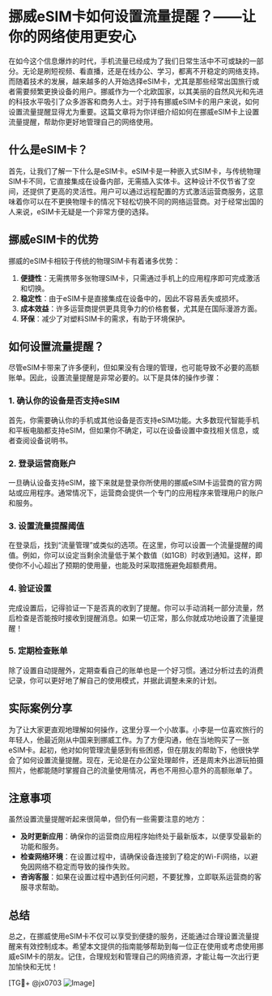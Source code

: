 # 挪威eSIM卡如何设置流量提醒？——让你的网络使用更安心

在如今这个信息爆炸的时代，手机流量已经成为了我们日常生活中不可或缺的一部分。无论是刷短视频、看直播，还是在线办公、学习，都离不开稳定的网络支持。而随着技术的发展，越来越多的人开始选择eSIM卡，尤其是那些经常出国旅行或者需要频繁更换设备的用户。挪威作为一个北欧国家，以其美丽的自然风光和先进的科技水平吸引了众多游客和商务人士。对于持有挪威eSIM卡的用户来说，如何设置流量提醒显得尤为重要。这篇文章将为你详细介绍如何在挪威eSIM卡上设置流量提醒，帮助你更好地管理自己的网络使用。

## 什么是eSIM卡？

首先，让我们了解一下什么是eSIM卡。eSIM卡是一种嵌入式SIM卡，与传统物理SIM卡不同，它直接集成在设备内部，无需插入实体卡。这种设计不仅节省了空间，还提供了更高的灵活性。用户可以通过远程配置的方式激活运营商服务，这意味着你可以在不更换物理卡的情况下轻松切换不同的网络运营商。对于经常出国的人来说，eSIM卡无疑是一个非常方便的选择。

## 挪威eSIM卡的优势

挪威的eSIM卡相较于传统的物理SIM卡有着诸多优势：

1. **便捷性**：无需携带多张物理SIM卡，只需通过手机上的应用程序即可完成激活和切换。
2. **稳定性**：由于eSIM卡是直接集成在设备中的，因此不容易丢失或损坏。
3. **成本效益**：许多运营商提供更具竞争力的价格套餐，尤其是在国际漫游方面。
4. **环保**：减少了对塑料SIM卡的需求，有助于环境保护。

## 如何设置流量提醒？

尽管eSIM卡带来了许多便利，但如果没有合理的管理，也可能导致不必要的高额账单。因此，设置流量提醒是非常必要的。以下是具体的操作步骤：

### 1. 确认你的设备是否支持eSIM

首先，你需要确认你的手机或其他设备是否支持eSIM功能。大多数现代智能手机和平板电脑都支持eSIM，但如果你不确定，可以在设备设置中查找相关信息，或者查阅设备说明书。

### 2. 登录运营商账户

一旦确认设备支持eSIM，接下来就是登录你所使用的挪威eSIM卡运营商的官方网站或应用程序。通常情况下，运营商会提供一个专门的应用程序来管理用户的账户和服务。

### 3. 设置流量提醒阈值

在登录后，找到“流量管理”或类似的选项。在这里，你可以设置一个流量提醒的阈值。例如，你可以设定当剩余流量低于某个数值（如1GB）时收到通知。这样，即使你不小心超出了预期的使用量，也能及时采取措施避免超额费用。

### 4. 验证设置

完成设置后，记得验证一下是否真的收到了提醒。你可以手动消耗一部分流量，然后检查是否能按时接收到提醒消息。如果一切正常，那么你就成功地设置了流量提醒！

### 5. 定期检查账单

除了设置自动提醒外，定期查看自己的账单也是一个好习惯。通过分析过去的消费记录，你可以更好地了解自己的使用模式，并据此调整未来的计划。

## 实际案例分享

为了让大家更直观地理解如何操作，这里分享一个小故事。小李是一位喜欢旅行的年轻人，他最近刚从中国来到挪威工作。为了方便沟通，他在当地购买了一张eSIM卡。起初，他对如何管理流量感到有些困惑，但在朋友的帮助下，他很快学会了如何设置流量提醒。现在，无论是在办公室处理邮件，还是周末外出游玩拍摄照片，他都能随时掌握自己的流量使用情况，再也不用担心意外的高额账单了。

## 注意事项

虽然设置流量提醒听起来很简单，但仍有一些需要注意的地方：

- **及时更新应用**：确保你的运营商应用程序始终处于最新版本，以便享受最新的功能和服务。
- **检查网络环境**：在设置过程中，请确保设备连接到了稳定的Wi-Fi网络，以避免因网络不稳定而导致的操作失败。
- **咨询客服**：如果在设置过程中遇到任何问题，不要犹豫，立即联系运营商的客服寻求帮助。

## 总结

总之，在挪威使用eSIM卡不仅可以享受到便捷的服务，还能通过合理设置流量提醒来有效控制成本。希望本文提供的指南能够帮助到每一位正在使用或考虑使用挪威eSIM卡的朋友。记住，合理规划和管理自己的网络资源，才能让每一次出行更加愉快和无忧！

[TG💪+ @jx0703 ![Image](https://github.com/user-attachments/assets/dbca1d08-cadb-493c-b0ec-ad6f7a83f270)]